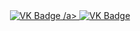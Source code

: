 <div id="badges" align ="center">
  <a href=" https://vk.com/lahaineprod ">
    <img "https://img.shields.io/badge/VK-blue?style=for-the-badge&logo=VK&logoColor=white" alt="VK Badge"/>
/a>
<a href= "https://mail.yandex.ru/?uid=611614518#inbox" >
    <img src = "https://img.shields.io/badge/EMAIL-red?style=for-the-badge&logo=Gmail&logoColor=white" alt="VK Badge" /›
  </a>
</div>
